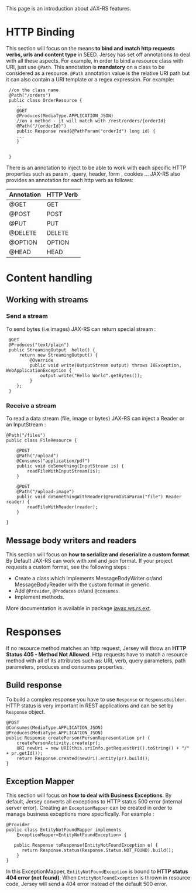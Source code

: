 This page is an introduction about JAX-RS features.

# HTTP Binding

This section will focus on the means **to bind and match http requests verbs, urls and content type** in SEED. 
Jersey has set off annotations to deal with all these aspects. For example, in order to bind a resource class with URI, just use `@Path`. 
This annotation is **mandatory** on a class to be considered as a resource. `@Path` annotation value is the relative URI path but 
it can also contain a URI template or a regex expression. For example:

```
 //on the class name
 @Path("/orders")
 public class OrderResource {
    ..
    @GET
    @Produces(MediaType.APPLICATION_JSON)
    //on a method - it will match with /rest/orders/{orderId}
    @Path("/{orderId}")
    public Response read(@PathParam("orderId") long id) {
  	...
    }


 }
```

There is an annotation to inject to be able to work with each specific HTTP properties such as param , query, header, form , cookies ... 
JAX-RS also provides an annotation for each http verb as follows:

<table class="table table-bordered">
<thead>
<tr>
<th>Annotation</th>
<th>HTTP Verb</th>
</tr>
</thead>
<tbody>
<tr>
<td>@GET</td>
<td>GET</td>
</tr>
<tr>
<td>@POST</td>
<td>POST</td>
</tr>
<tr>
<td>@PUT</td>
<td>PUT</td>
</tr>
<tr>
<td>@DELETE</td>
<td>DELETE</td>
</tr>
<tr>
<td>@OPTION</td>
<td>OPTION</td>
</tr>
 <tr>
<td>@HEAD</td>
<td>HEAD</td>
</tr>
</tbody>
</table>

# Content handling

## Working with streams

### Send a stream

To send bytes (i.e images) JAX-RS can return special stream :

     @GET
     @Produces("text/plain")
     public StreamingOutput  hello() {
         return new StreamingOutput() {
             @Override
             public void write(OutputStream output) throws IOException, WebApplicationException {
                 output.write("Hello World".getBytes());
             }
        };
     }

### Receive a stream

To read a data stream (file, image or bytes) JAX-RS can inject a Reader or an InputStream :

    @Path("/files")
    public class FileResource {

        @POST
        @Path("/upload")
        @Consumes("application/pdf")
        public void doSomething(InputStream is) {
            readFileWithInputStream(is);
        }

        @POST
        @Path("/upload-image")
        public void doSomethingWithReader(@FormDataParam("file") Reader reader) {
            readFileWithReader(reader);
        }

    }

## Message body writers and readers

This section will focus on **how to serialize and deserialize a custom format**. By Default JAX-RS can work with xml and json format. 
If your project requests a custom format, see the following steps :

- Create a class which implements MessageBodyWriter or/and MessageBodyReader with the custom format in generic.
- Add `@Provider`, `@Produces` or/and `@consumes`.
- Implement methods.

More documentation is available in package [javax.ws.rs.ext](https://jersey.java.net/apidocs/1.17/jersey/javax/ws/rs/ext/package-summary.html).

# Responses

If no resource method matches an http request, Jersey will throw an **HTTP Status 405 - Method Not Allowed**. 
Http requests have to match a resource method with all of its attributes such as: URI, verb, query parameters, path parameters, produces and consumes properties.

## Build response
To build a complex response you have to use `Response` or `ResponseBuilder`. HTTP status is very important in REST applications and can be set by `Response` object.

    @POST
    @Consumes(MediaType.APPLICATION_JSON)
    @Produces(MediaType.APPLICATION_JSON)
    public Response createPerson(PersonRepresentation pr) {
        createPersonActivity.create(pr);
        URI newUri = new URI(this.uriInfo.getRequestUri().toString() + "/" + pr.getId());
        return Response.created(newUri).entity(pr).build();
    }

## Exception Mapper

This section will focus on **how to deal with Business Exceptions**. By default, Jersey converts all exceptions to HTTP status 500 error (internal server error). 
Creating an `ExceptionMapper` can be created in order to manage business exceptions more specifically. For example :

    @Provider
    public class EntityNotFoundMapper implements
        ExceptionMapper<EntityNotFoundException> {

       public Response toResponse(EntityNotFoundException e) {
          return Response.status(Response.Status.NOT_FOUND).build();
        }
    }

In this ExceptionMapper, `EntityNotFoundException` is bound to **HTTP status 404 error (not found)**.
When `EntityNotFoundException` is thrown in resource code, Jersey will send a 404 error instead of the default 500 error.






